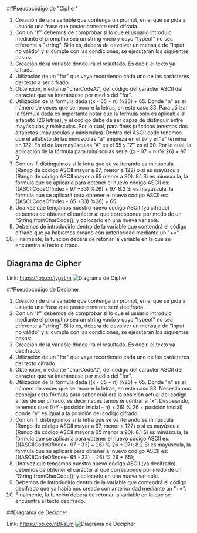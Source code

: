 ##Pseudocódigo de "Cipher" 

1. Creación de una variable que contenga un prompt, en el que se pida al usuario una frase que posteriormente será cifrada.  
2. Con un "If" debemos de comprobar si lo que el usuario introdujo mediante el promptno sea un string vacío y cuyo "typeof" no sea diferente a  "string".  Si lo es, deberá de devolver un mensaje de "Input no válido" y si cumple con las condiciones, se ejecutarán los siguientes pasos: 
4. Creación de  la variable donde irá el resultado. Es decir, el texto ya cifrado. 
5. Utilización de un "for" que vaya recorriendo cada uno de los carácteres del texto a ser cifrado. 
6. Obtención, mediante "charCodeAt", del código del carácter ASCII del carácter que va interándose por medio del "for".  
7. Utilización de la fórmula dada ((x - 65 + n) %26) + 65. Donde "n" es el número de veces que se recorre la letras, en este caso 33.  Para utilizar la fórmula dada es importante notar que la fórmula solo es aplicable al alfabeto (26 letras), y el código debe de ser capaz de distinguir entre mayúsculas y minísculas. Por lo cual, para fines prácticos tenemos dos alfabetos (mayúsculas y minísculas). Dentro del ASCII code tenemos que el alfabeto de las minúsculas  "a" empieza en el 97 y el "z" termina en 122.  En el de las mayúsculas "A" es el 65 y "Z" es el 90.  Por lo cual, la aplicación de la fórmula para minúsculas sería ((x - 97 + n )% 26) + 97. D
8. Con un if, distinguimos si la letra que se va iterando es minúscula (Rango de código ASCII mayor a 97, menor a 122) o si es mayúscula (Rango de código ASCII mayor a 65 menor a 90).
8.1 Si es minúscula, la fórmula que se aplicaría para obtener el nuevo código ASCII es: ((ASCIICodeOfIndex - 97 +33) %26) + 97. 
8.2 Si es mayúscula, la fórmula que se aplicará para obtener el nuevo código ASCII es:  ((ASCIICodeOfIndex - 65 +33) %26) + 65.
9. Una vez que tengamos nuestro nuevo código ASCII (ya cifrado) debemos de obtener el carácter al que corresponde por medo de un "String.fromCharCode(); y colocarlo en una nueva variable.
10. Debemos de introducirlo dentro de la variable que contendrá el código cifrado que ya habíamos creado con anterioridad mediante un "+=". 
11. Finalmente, la función deberá de retonar la variable en la que se encuentra el texto cifrado. 

## Diagrama de Cipher 

Link: https://ibb.co/jygsLm 
![Diagrama de Cipher](/assets/images/cipher1.jpg)



##Pseudocódigo de Decipher 

1. Creación de una variable que contenga un prompt, en el que se pida al usuario una frase que posteriormente será decifrada.  
2. Con un "If" debemos de comprobar si lo que el usuario introdujo mediante el promptno sea un string vacío y cuyo "typeof" no sea diferente a  "string".  Si lo es, deberá de devolver un mensaje de "Input no válido" y si cumple con las condiciones, se ejecutarán los siguientes pasos: 
4. Creación de  la variable donde irá el resultado. Es decir, el texto ya decifrado. 
5. Utilización de un "for" que vaya recorriendo cada uno de los carácteres del texto cifrado. 
6. Obtención, mediante "charCodeAt", del código del carácter ASCII del carácter que va interándose por medio del "for".  
7. Utilización de la fórmula dada ((x - 65 + n) %26) + 65. Donde "n" es el número de veces que se recorre la letras, en este caso 33. Necesitamos despejar esta fórmula para saber cuál era la posición actual del código antes de ser cifrado, es decir necesitamos encontrar a "x". Despejando, tenemos que: (((Y - posición inicial  - n) + 26) % 26 + posición inicial) donde "y" es igual a la posición del código cifrado. 
8. Con un if, distinguimos si la letra que se va iterando es minúscula (Rango de código ASCII mayor a 97, menor a 122) o si es mayúscula (Rango de código ASCII mayor a 65 menor a 90).
8.1 Si es minúscula, la fórmula que se aplicaría para obtener el nuevo código ASCII es: (((ASCIICodeOfIndex- 97 - 33) + 26) % 26 + 97);
8.2 Si es mayúscula, la fórmula que se aplicará para obtener el nuevo código ASCII es: (((ASCIICodeOfIndex- 65 - 33) + 26) % 26 + 65);
9. Una vez que tengamos nuestro nuevo código ASCII (ya decifrado) debemos de obtener el carácter al que corresponde por medo de un "String.fromCharCode(); y colocarlo en una nueva variable.
10. Debemos de introducirlo dentro de la variable que contendrá el código decifrado que ya habíamos creado con anterioridad mediante un "+=". 
11. Finalmente, la función deberá de retonar la variable en la que se encuentra el texto decifrado. 


##Diagrama de Decipher

Link: https://ibb.co/nBRsLm 
![Diagrama de Decipher](/assets/images/decipher.jpg)